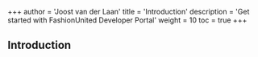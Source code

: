 +++
author = 'Joost van der Laan'
title = 'Introduction'
description = 'Get started with FashionUnited Developer Portal'
weight = 10
toc = true
+++

## Introduction
